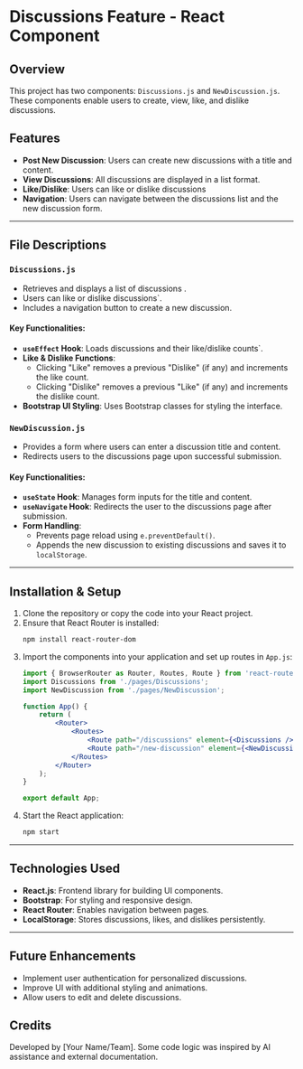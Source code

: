 # Discussions Feature - React Component

## Overview
This project has two components: `Discussions.js` and `NewDiscussion.js`. 
These components enable users to create, view, like, and dislike discussions.

## Features
- **Post New Discussion**: Users can create new discussions with a title and content.
- **View Discussions**: All discussions are displayed in a list format.
- **Like/Dislike**: Users can like or dislike discussions
- **Navigation**: Users can navigate between the discussions list and the new discussion form.

---

## File Descriptions

### `Discussions.js`
- Retrieves and displays a list of discussions .
- Users can like or dislike discussions`.
- Includes a navigation button to create a new discussion.

#### Key Functionalities:
- **`useEffect` Hook**: Loads discussions and their like/dislike counts`.
- **Like & Dislike Functions**:
  - Clicking "Like" removes a previous "Dislike" (if any) and increments the like count.
  - Clicking "Dislike" removes a previous "Like" (if any) and increments the dislike count.
- **Bootstrap UI Styling**: Uses Bootstrap classes for styling the interface.

### `NewDiscussion.js`
- Provides a form where users can enter a discussion title and content.
- Redirects users to the discussions page upon successful submission.

#### Key Functionalities:
- **`useState` Hook**: Manages form inputs for the title and content.
- **`useNavigate` Hook**: Redirects the user to the discussions page after submission.
- **Form Handling**:
  - Prevents page reload using `e.preventDefault()`.
  - Appends the new discussion to existing discussions and saves it to `localStorage`.

---

## Installation & Setup
1. Clone the repository or copy the code into your React project.
2. Ensure that React Router is installed:
   ```bash
   npm install react-router-dom
   ```
3. Import the components into your application and set up routes in `App.js`:
   ```jsx
   import { BrowserRouter as Router, Routes, Route } from 'react-router-dom';
   import Discussions from './pages/Discussions';
   import NewDiscussion from './pages/NewDiscussion';

   function App() {
       return (
           <Router>
               <Routes>
                   <Route path="/discussions" element={<Discussions />} />
                   <Route path="/new-discussion" element={<NewDiscussion />} />
               </Routes>
           </Router>
       );
   }

   export default App;
   ```
4. Start the React application:
   ```bash
   npm start
   ```

---

## Technologies Used
- **React.js**: Frontend library for building UI components.
- **Bootstrap**: For styling and responsive design.
- **React Router**: Enables navigation between pages.
- **LocalStorage**: Stores discussions, likes, and dislikes persistently.

---

## Future Enhancements
- Implement user authentication for personalized discussions.
- Improve UI with additional styling and animations.
- Allow users to edit and delete discussions.


## Credits
Developed by [Your Name/Team]. Some code logic was inspired by AI assistance and external documentation.
